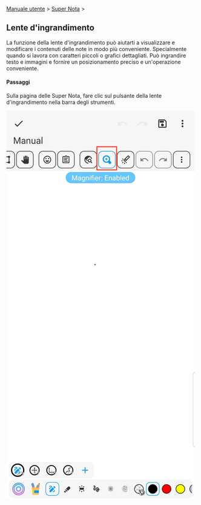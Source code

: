 [Manuale utente](/dragonnest/drawnote/manual/it) > [Super Nota](/dragonnest/drawnote/manual/it/super_note) >

Lente d'ingrandimento
---
La funzione della lente d'ingrandimento può aiutarti a visualizzare e modificare i contenuti delle note in modo più conveniente. Specialmente quando si lavora con caratteri piccoli o grafici dettagliati. Può ingrandire testo e immagini e fornire un posizionamento preciso e un'operazione conveniente.
#### Passaggi

Sulla pagina delle Super Nota, fare clic sul pulsante della lente d'ingrandimento nella barra degli strumenti.

![](imgs/magnifier.png)
